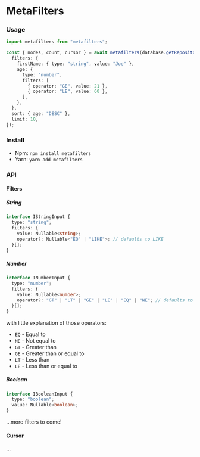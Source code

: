 # MetaFilters


### Usage

```Typescript
import metafilters from "metafilters";

const { nodes, count, cursor } = await metafilters(database.getRepository(PersonEntity), {
  filters: {
    firstName: { type: "string", value: "Joe" },
    age: {
      type: "number",
      filters: [
        { operator: "GE", value: 21 },
        { operator: "LE", value: 60 },
      ],
    },
  },
  sort: { age: "DESC" },
  limit: 10,
});
```

### Install

- Npm: `npm install metafilters`
- Yarn: `yarn add metafilters`


### API

#### Filters

##### String

```Typescript
interface IStringInput {
  type: "string";
  filters: {
    value: Nullable<string>;
    operator?: Nullable<"EQ" | "LIKE">; // defaults to LIKE
  }[];
}
```

##### Number
```Typescript
interface INumberInput {
  type: "number";
  filters: {
    value: Nullable<number>;
    operator?: "GT" | "LT" | "GE" | "LE" | "EQ" | "NE"; // defaults to EQ
  }[];
}
```

with little explanation of those operators:
- `EQ` - Equal to
- `NE` - Not equal to
- `GT` - Greater than
- `GE` - Greater than or equal to
- `LT` - Less than
- `LE` - Less than or equal to

##### Boolean
```Typescript
interface IBooleanInput {
  type: "boolean";
  value: Nullable<boolean>;
}
```


...more filters to come!


#### Cursor
...
